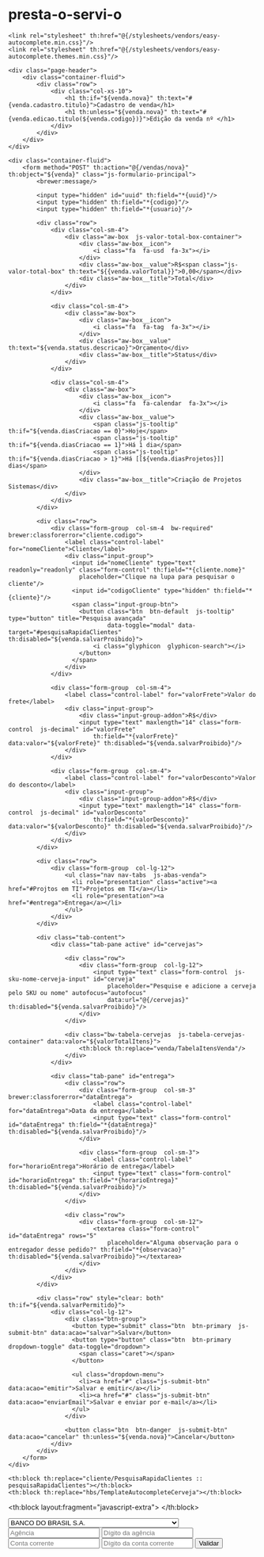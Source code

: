 # presta-o-servi-o

<div id="app"></div>

<html xmlns="http://www.w3.org/1999/xhtml"
	xmlns:th="http://www.thymeleaf.org"
	xmlns:layout="http://www.ultraq.net.nz/thymeleaf/layout"
	layout:decorate="~{layout/LayoutPadrao}"
	xmlns:brewer="http://brewer.algaworks.com"
	xmlns:data="http://www.thymeleaf.org/extras/data">

<head>
	<title>Cadastro de venda</title>
	
	<link rel="stylesheet" th:href="@{/stylesheets/vendors/easy-autocomplete.min.css}"/>
	<link rel="stylesheet" th:href="@{/stylesheets/vendors/easy-autocomplete.themes.min.css}"/>
</head>

<section layout:fragment="conteudo">

	<div class="page-header">
		<div class="container-fluid">
			<div class="row">
				<div class="col-xs-10">
					<h1 th:if="${venda.nova}" th:text="#{venda.cadastro.titulo}">Cadastro de venda</h1>
					<h1 th:unless="${venda.nova}" th:text="#{venda.edicao.titulo(${venda.codigo})}">Edição da venda nº </h1>
				</div>
			</div>
		</div>
	</div>
	
	<div class="container-fluid">
		<form method="POST" th:action="@{/vendas/nova}" th:object="${venda}" class="js-formulario-principal">
			<brewer:message/>
		
			<input type="hidden" id="uuid" th:field="*{uuid}"/>
			<input type="hidden" th:field="*{codigo}"/>
			<input type="hidden" th:field="*{usuario}"/>
			
			<div class="row">
				<div class="col-sm-4">
					<div class="aw-box  js-valor-total-box-container">
						<div class="aw-box__icon">
							<i class="fa  fa-usd  fa-3x"></i>
						</div>
						<div class="aw-box__value">R$<span class="js-valor-total-box" th:text="${{venda.valorTotal}}">0,00</span></div>
						<div class="aw-box__title">Total</div>
					</div>
				</div>
				
				<div class="col-sm-4">
					<div class="aw-box">
						<div class="aw-box__icon">
							<i class="fa  fa-tag  fa-3x"></i>
						</div>
						<div class="aw-box__value" th:text="${venda.status.descricao}">Orçamento</div>
						<div class="aw-box__title">Status</div>
					</div>
				</div>
				
				<div class="col-sm-4">
					<div class="aw-box">
						<div class="aw-box__icon">
							<i class="fa  fa-calendar  fa-3x"></i>
						</div>
						<div class="aw-box__value">
							<span class="js-tooltip" th:if="${venda.diasCriacao == 0}">Hoje</span>
							<span class="js-tooltip" th:if="${venda.diasCriacao == 1}">Há 1 dia</span>
							<span class="js-tooltip" th:if="${venda.diasCriacao > 1}">Há [[${venda.diasProjetos}]] dias</span>
						</div>
						<div class="aw-box__title">Criação de Projetos Sistemas</div>
					</div>
				</div>
			</div>

			<div class="row">
				<div class="form-group  col-sm-4  bw-required" brewer:classforerror="cliente.codigo">
					<label class="control-label" for="nomeCliente">Cliente</label>
					<div class="input-group">
				      <input id="nomeCliente" type="text" readonly="readonly" class="form-control" th:field="*{cliente.nome}" 
				      	placeholder="Clique na lupa para pesquisar o cliente"/>
				      <input id="codigoCliente" type="hidden" th:field="*{cliente}"/>
				      <span class="input-group-btn">
				        <button class="btn  btn-default  js-tooltip" type="button" title="Pesquisa avançada"
				        		data-toggle="modal" data-target="#pesquisaRapidaClientes" th:disabled="${venda.salvarProibido}">
				        	<i class="glyphicon  glyphicon-search"></i>
				        </button>
				      </span>
				    </div>
				</div>
				
				<div class="form-group  col-sm-4">
					<label class="control-label" for="valorFrete">Valor do frete</label>
					<div class="input-group">
	      				<div class="input-group-addon">R$</div> 
						<input type="text" maxlength="14" class="form-control  js-decimal" id="valorFrete" 
							th:field="*{valorFrete}" data:valor="${valorFrete}" th:disabled="${venda.salvarProibido}"/>
					</div>
				</div>
				
				<div class="form-group  col-sm-4">
					<label class="control-label" for="valorDesconto">Valor do desconto</label>
					<div class="input-group">
	      				<div class="input-group-addon">R$</div> 
						<input type="text" maxlength="14" class="form-control  js-decimal" id="valorDesconto" 
							th:field="*{valorDesconto}" data:valor="${valorDesconto}" th:disabled="${venda.salvarProibido}"/>
					</div>
				</div>
			</div>
			
			<div class="row">
				<div class="form-group  col-lg-12">
					<ul class="nav nav-tabs  js-abas-venda">
					  <li role="presentation" class="active"><a href="#Projtos em TI">Projetos em TI</a></li>
					  <li role="presentation"><a href="#entrega">Entrega</a></li>
					</ul>
				</div>
			</div>
			
			<div class="tab-content">
				<div class="tab-pane active" id="cervejas">

					<div class="row">
						<div class="form-group  col-lg-12">
							<input type="text" class="form-control  js-sku-nome-cerveja-input" id="cerveja" 
								placeholder="Pesquise e adicione a cerveja pelo SKU ou nome" autofocus="autofocus" 
								data:url="@{/cervejas}" th:disabled="${venda.salvarProibido}"/>
						</div>
					</div>
					
					<div class="bw-tabela-cervejas  js-tabela-cervejas-container" data:valor="${valorTotalItens}">
						<th:block th:replace="venda/TabelaItensVenda"/>
					</div>
				</div>
				
				<div class="tab-pane" id="entrega">
					<div class="row">
						<div class="form-group  col-sm-3" brewer:classforerror="dataEntrega">
							<label class="control-label" for="dataEntrega">Data da entrega</label>
							<input type="text" class="form-control" id="dataEntrega" th:field="*{dataEntrega}" th:disabled="${venda.salvarProibido}"/>
						</div>
						
						<div class="form-group  col-sm-3">
							<label class="control-label" for="horarioEntrega">Horário de entrega</label>
							<input type="text" class="form-control" id="horarioEntrega" th:field="*{horarioEntrega}" th:disabled="${venda.salvarProibido}"/>
						</div>
					</div>
					
					<div class="row">
						<div class="form-group  col-sm-12">
							<textarea class="form-control" id="dataEntrega" rows="5" 
								placeholder="Alguma observação para o entregador desse pedido?" th:field="*{observacao}" th:disabled="${venda.salvarProibido}"></textarea>
						</div>
					</div>
				</div>
			</div>
			
			<div class="row" style="clear: both" th:if="${venda.salvarPermitido}">
				<div class="col-lg-12">
					<div class="btn-group">
					  <button type="submit" class="btn  btn-primary  js-submit-btn" data:acao="salvar">Salvar</button>
					  <button type="button" class="btn  btn-primary  dropdown-toggle" data-toggle="dropdown">
					    <span class="caret"></span>
					  </button>
					  
					  <ul class="dropdown-menu">
					    <li><a href="#" class="js-submit-btn" data:acao="emitir">Salvar e emitir</a></li>
					    <li><a href="#" class="js-submit-btn" data:acao="enviarEmail">Salvar e enviar por e-mail</a></li>
					  </ul>
					</div>
				
					<button class="btn  btn-danger  js-submit-btn" data:acao="cancelar" th:unless="${venda.nova}">Cancelar</button>
				</div>
			</div>
		</form>
	</div>
	
	<th:block th:replace="cliente/PesquisaRapidaClientes :: pesquisaRapidaClientes"></th:block>
	<th:block th:replace="hbs/TemplateAutocompleteCerveja"></th:block>
</section>

<th:block layout:fragment="javascript-extra">
	<script th:src="@{/javascripts/vendors/jquery.easy-autocomplete.min.js}"></script>
	<script th:src="@{/javascripts/vendors/handlebars.min.js}"></script>
	<script th:src="@{/javascripts/cliente.pesquisa-rapida.js}"></script>
	<script th:src="@{/javascripts/venda.autocomplete-itens.js}"></script>
	<script th:src="@{/javascripts/venda.tabela-itens.js}"></script>
	<script th:src="@{/javascripts/venda.js}"></script>
	<script th:src="@{/javascripts/venda.botoes-submit.js}"></script>
	<script>
	$(function() {
		$('.js-abas-venda a').click(function (e) {
			e.preventDefault();
			$(this).tab('show');
		});
	});
	</script>
</th:block>

<script type="text/javascript" src="http://code.jquery.com/jquery-2.1.3.min.js"></script>
<script type="text/javascript" src="https://assets.moip.com.br/v2/bank-account-validator.min.js"></script>
<script type="text/javascript">
  $(document).ready(function() {
    $("#validate_bank_account").click(function() {
      Moip.BankAccount.validate({
        bankNumber         : $("#bank_number").val(),
        agencyNumber       : $("#agency_number").val(),
        agencyCheckNumber  : $("#agency_check_number").val(),
        accountNumber      : $("#account_number").val(),
        accountCheckNumber : $("#account_check_number").val(),
        valid: function() {
          alert("Conta bancária válida")
        },
        invalid: function(data) {
          var errors = "Conta bancária inválida: \n";
          for(i in data.errors){
            errors += data.errors[i].description + "-" + data.errors[i].code + ")\n";
          }
          alert(errors);
        }
      });
    });
  });
</script>
<form>
  <select id="bank_number">
    <option value="001">BANCO DO BRASIL S.A.</option>
    <option value="237">BANCO BRADESCO S.A.</option>
    <option value="341">BANCO ITAÚ S.A.</option>
    <option value="104">CAIXA ECONOMICA FEDERAL</option>
    <option value="033">BANCO SANTANDER BANESPA S.A.</option>
    <option value="399">HSBC BANK BRASIL S.A.</option>
    <option value="151">BANCO NOSSA CAIXA S.A.</option>
    <option value="745">BANCO CITIBANK S.A.</option>
    <option value="041">BANCO DO ESTADO DO RIO GRANDE DO SUL S.A.</option>
  </select>

  <input id="agency_number" placeholder="Agência" type="text"/>
  <input id="agency_check_number" placeholder="Dígito da agência" type="text" />
  <input id="account_number" placeholder="Conta corrente" type="text" />
  <input id="account_check_number" placeholder="Dígito da conta corrente" type="text" />

  <input type="button" value="Validar" id="validate_bank_account" />

